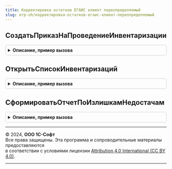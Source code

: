 ```yaml
---
title: Корректировка остатков ЕГАИС клиент переопределяемый
slug: erp-uh/корректировка-остатков-егаис-клиент-переопределяемый
---
```



## СоздатьПриказНаПроведениеИнвентаризации
<details style="margin: 1em 0; padding: 0.5em; border: 1px solid #ccc; border-radius: 6px;">

<summary style="font-weight: bold; cursor: pointer;">Описание, пример вызова</summary>

```bsl

// В процедуре требуется реализовать открытие формы нового документа инвентаризации (пересчета товаров).
//
// Параметры:
//   Форма - ФормаКлиентскогоПриложения - форма запущенной обработки корректировки остатков,
//   ТорговыйОбъект - ОпределяемыйТип.ТорговыйОбъектЕГАИС - склад пересчета.
//
Процедура СоздатьПриказНаПроведениеИнвентаризации(Форма, ТорговыйОбъект) Экспорт
```

Пример вызова
```bsl
КорректировкаОстатковЕГАИСКлиентПереопределяемый.СоздатьПриказНаПроведениеИнвентаризации(Форма, ТорговыйОбъект) 
```
</details>

## ОткрытьСписокИнвентаризаций
<details style="margin: 1em 0; padding: 0.5em; border: 1px solid #ccc; border-radius: 6px;">

<summary style="font-weight: bold; cursor: pointer;">Описание, пример вызова</summary>

```bsl

// В процедуре требуется реализовать открытие формы списка документов инвентаризации (пересчета товаров).
//
// Параметры:
//   Форма - ФормаКлиентскогоПриложения - форма запущенной обработки корректировки остатков,
//   ТорговыйОбъект - ОпределяемыйТип.ТорговыйОбъектЕГАИС - склад пересчета.
//
Процедура ОткрытьСписокИнвентаризаций(Форма, ТорговыйОбъект) Экспорт
```

Пример вызова
```bsl
КорректировкаОстатковЕГАИСКлиентПереопределяемый.ОткрытьСписокИнвентаризаций(Форма, ТорговыйОбъект) 
```
</details>

## СформироватьОтчетПоИзлишкамНедостачам
<details style="margin: 1em 0; padding: 0.5em; border: 1px solid #ccc; border-radius: 6px;">

<summary style="font-weight: bold; cursor: pointer;">Описание, пример вызова</summary>

```bsl

// Формирует отчет по излишкам/недостачам для переданного торгового объекта.
//
// Параметры:
//   Форма - ФормаКлиентскогоПриложения - форма запущенной обработки корректировки остатков,
//   ТорговыйОбъект - ОпределяемыйТип.ТорговыйОбъектЕГАИС - склад пересчета.
//
Процедура СформироватьОтчетПоИзлишкамНедостачам(Форма, ТорговыйОбъект) Экспорт
```

Пример вызова
```bsl
КорректировкаОстатковЕГАИСКлиентПереопределяемый.СформироватьОтчетПоИзлишкамНедостачам(Форма, ТорговыйОбъект) 
```
</details>

---

© 2024, **ООО 1С-Софт**  
Все права защищены. Эта программа и сопроводительные материалы предоставляются  
в соответствии с условиями лицензии [Attribution 4.0 International (CC BY 4.0)](https://creativecommons.org/licenses/by/4.0/legalcode).

---
